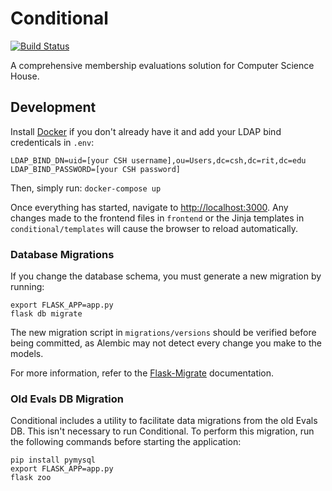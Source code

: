 Conditional
===========

[![Build Status](https://travis-ci.org/ComputerScienceHouse/conditional.svg)](https://travis-ci.org/ComputerScienceHouse/conditional)

A comprehensive membership evaluations solution for Computer Science House.

Development
-----------

Install [Docker](https://www.docker.com/community-edition) if you don't already have it and add your LDAP bind credenticals in `.env`:

```
LDAP_BIND_DN=uid=[your CSH username],ou=Users,dc=csh,dc=rit,dc=edu
LDAP_BIND_PASSWORD=[your CSH password]
```

Then, simply run: `docker-compose up`

Once everything has started, navigate to [http://localhost:3000](http://localhost:3000). Any changes made to the frontend files in `frontend` or the Jinja templates in `conditional/templates` will cause the browser to reload automatically.

### Database Migrations

If you change the database schema, you must generate a new migration by running:

```
export FLASK_APP=app.py
flask db migrate
```

The new migration script in `migrations/versions` should be verified before being committed, as Alembic may not detect every change you make to the models.

For more information, refer to the [Flask-Migrate](https://flask-migrate.readthedocs.io/) documentation.

### Old Evals DB Migration

Conditional includes a utility to facilitate data migrations from the old Evals DB. This isn't necessary to run Conditional. To perform this migration, run the following commands before starting the application:

```
pip install pymysql
export FLASK_APP=app.py
flask zoo
```
